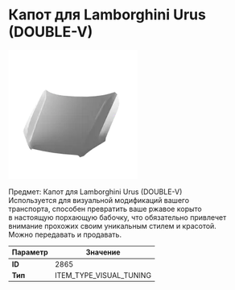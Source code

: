 # Капот для Lamborghini Urus (DOUBLE-V)

![Item Image](../img/2865.webp?raw=true)

Предмет: Капот для Lamborghini Urus (DOUBLE-V)<br>Используется для визуальной модификаций вашего<br>транспорта, способен превратить ваше ржавое корыто<br>в настоящую порхающую бабочку, что обязательно привлечет<br>внимание прохожих своим уникальным стилем и красотой.<br>Можно передавать и продавать.


| Параметр | Значение |
|----------|----------|
| **ID** | 2865 |
| **Тип** | ITEM_TYPE_VISUAL_TUNING |

